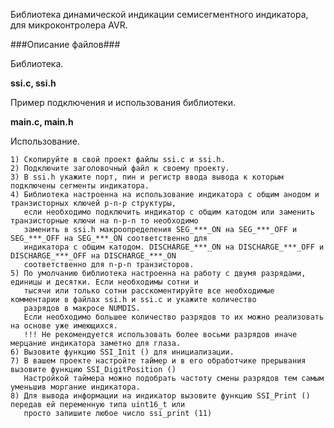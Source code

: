 Библиотека динамической индикации семисегментного индикатора, для микроконтролера AVR. 

###Описание файлов###

Библиотека.

**ssi.c, ssi.h**

Пример подключения и использования библиотеки.

**main.c, main.h**

Использование.

    1) Скопируйте в свой проект файлы ssi.c и ssi.h.
    2) Подключите заголовочный файл к своему проекту.
    3) В ssi.h укажите порт, пин и регистр ввода вывода к которым подключены сегменты индикатора.
    4) Библиотека настроенна на использование индикатора с общим анодом и транзисторных ключей p-n-p структуры,
       если необходимо подключить индикатор с общим катодом или заменить транзисторные ключи на n-p-n то необходимо 
       заменить в ssi.h макроопределения SEG_***_ON на SEG_***_OFF и SEG_***_OFF на SEG_***_ON соответственно для 
       индикатора с общим катодом. DISCHARGE_***_ON на DISCHARGE_***_OFF и DISCHARGE_***_OFF на DISCHARGE_***_ON 
       соответственно для n-p-n транзисторов.
    5) По умолчанию библиотека настроенна на работу с двумя разрядами, единицы и десятки. Если необходимы сотни и 
       тысячи или только сотни расскоментируйте все необходимые комментарии в файлах ssi.h и ssi.c и укажите количество 
       разрядов в макросе NUMDIS.
       Если необходимо большее количество разрядов то их можно реализовать на основе уже имеющихся.
       !!! Не рекомендуется использовать более восьми разрядов иначе мерцание индикатора заметно для глаза.
    6) Вызовите функцию SSI_Init () для инициализации.
    7) В вашем проекте настройте таймер и в его обработчике прерывания вызовите функцию SSI_DigitPosition ()
       Настройкой таймера можно подобрать частоту смены разрядов тем самым уменьшив моргание индикатора.
    8) Для вывода информации на индикатор вызовите функцию SSI_Print () передав ей переменную типа uint16_t или 
       просто запишите любое число ssi_print (11)
